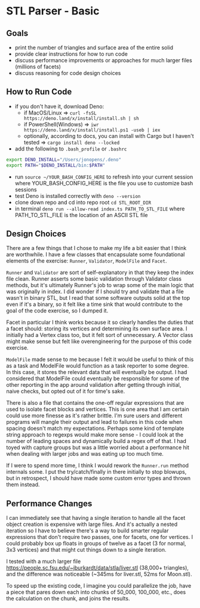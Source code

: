 # STL Parser - Basic

## Goals
- print the number of triangles and surface area of the entire solid
- provide clear instructions for how to run code
- discuss performance improvements or approaches for much larger files (millions of facets)
- discuss reasoning for code design choices

## How to Run Code
- if you don't have it, download Deno: 
  - if MacOS/Linux => `curl -fsSL https://deno.land/x/install/install.sh | sh`
  - if PowerShell(Windows) => `iwr https://deno.land/x/install/install.ps1 -useb | iex`
  - optionally, according to docs, you can install with Cargo but I haven't tested => `cargo install deno --locked`
- add the following to `.bash_profile` or `.bashrc`
```bash
export DENO_INSTALL="/Users/jonopens/.deno"
export PATH="$DENO_INSTALL/bin:$PATH"
```
- run `source ~/YOUR_BASH_CONFIG_HERE` to refresh into your current session where YOUR_BASH_CONFIG_HERE is the file you use to customize bash sessions
- test Deno is installed correctly with `deno --version`
- clone down repo and cd into repo root `cd STL_ROOT_DIR`
- in terminal `deno run --allow-read index.ts PATH_TO_STL_FILE` where PATH_TO_STL_FILE is the location of an ASCII STL file

## Design Choices

There are a few things that I chose to make my life a bit easier that I think are worthwhile. I have a few classes that encapsulate some foundational elements of the exercise: `Runner`, `Validator`, `ModelFile` and `Facet`. 

`Runner` and `Validator` are sort of self-explanatory in that they keep the index file clean. Runner asserts some basic validation through Validator class methods, but it's ultimately Runner's job to wrap some of the main logic that was originally in index. I did wonder if I should try and validate that a file wasn't in binary STL, but I read that some software outputs solid at the top even if it's a binary, so it felt like a time sink that would contribute to the goal of the code exercise, so I dumped it.

Facet in particular I think works because it so clearly handles the duties that a facet should: storing its vertices and determining its own surface area. I initially had a Vertex class too, but it felt sort of unnecessary. A Vector class might make sense but felt like overengineering for the purpose of this code exercise.

`ModelFile` made sense to me because I felt it would be useful to think of this as a task and ModelFile would function as a task reporter to some degree. In this case, it stores the relevant data that will eventually be output. I had considered that ModelFile could eventually be responsible for some of the other reporting in the app around validation after getting through initial, naive checks, but opted out of it for time's sake.

There is also a file that contains the one-off regular expressions that are used to isolate facet blocks and vertices. This is one area that I am certain could use more finesse as it's rather brittle. I'm sure users and different programs will mangle their output and lead to failures in this code when spacing doesn't match my expectations. Perhaps some kind of template string approach to regexps would make more sense - I could look at the number of leading spaces and dynamically build a regex off of that. I had toyed with capture groups but was a little worried about a performance hit when dealing with larger jobs and was eating up too much time.

If I were to spend more time, I think I would rework the `Runner.run` method internals some. I put the try/catch/finally in there initially to stop blowups, but in retrospect, I should have made some custom error types and thrown them instead.

## Performance Changes

I can immediately see that having a single iteration to handle all the facet object creation is expensive with large files. And it's actually a nested iteration so I have to believe there's a way to build smarter regular expressions that don't require two passes, one for facets, one for vertices. I could probably box up floats in groups of twelve as a facet (3 for normal, 3x3 vertices) and that might cut things down to a single iteration.

I tested with a much larger file https://people.sc.fsu.edu/~jburkardt/data/stla/liver.stl (38,000+ triangles), and the difference was noticeable (~345ms for liver.stl, 52ms for Moon.stl).

To speed up the existing code, I imagine you could parallelize the job, have a piece that pares down each into chunks of 50_000, 100_000, etc., does the calculation on the chunk, and joins the results.